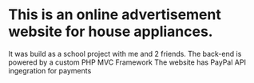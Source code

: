 # This is an online advertisement website for house appliances. 

It was build as a school project with me and 2 friends.
The back-end is powered by a custom PHP MVC Framework
The website has PayPal API ingegration for payments
